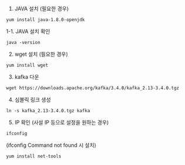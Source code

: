 1. JAVA 설치 (필요한 경우)

```
yum install java-1.8.0-openjdk
```

1-1. JAVA 설치 확인
```
java -version
```

2. wget 설치 (필요한 경우)
```
yum install wget
```

3. kafka 다운

```
wget https://downloads.apache.org/kafka/3.4.0/kafka_2.13-3.4.0.tgz
```

4. 심볼릭 링크 생성

```
ln -s kafka_2.13-3.4.0.tgz kafka
```

5. IP 확인 (사설 IP 등으로 설정을 원하는 경우)

```
ifconfig
```

(ifconfig Command not found 시 설치)
```
yum install net-tools
```
